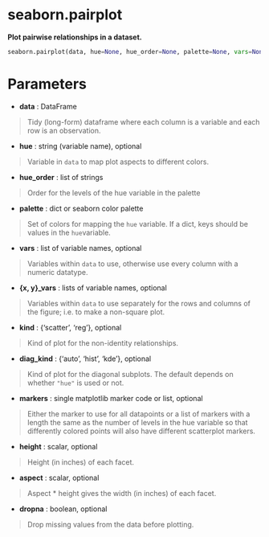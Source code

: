# seaborn.pairplot

**Plot pairwise relationships in a dataset.**

```python
seaborn.pairplot(data, hue=None, hue_order=None, palette=None, vars=None, x_vars=None, y_vars=None, kind='scatter', diag_kind='auto', markers=None, height=2.5, aspect=1, dropna=True, plot_kws=None, diag_kws=None, grid_kws=None, size=None)
```



# Parameters

- **data** : DataFrame

> Tidy (long-form) dataframe where each column is a variable and each row is an observation.

- **hue** : string (variable name), optional

> Variable in `data` to map plot aspects to different colors.

- **hue_order** : list of strings

> Order for the levels of the hue variable in the palette

- **palette** : dict or seaborn color palette

> Set of colors for mapping the `hue` variable. If a dict, keys should be values in the `hue`variable.

- **vars** : list of variable names, optional

> Variables within `data` to use, otherwise use every column with a numeric datatype.

- **{x, y}_vars** : lists of variable names, optional

> Variables within `data` to use separately for the rows and columns of the figure; i.e. to make a non-square plot.

- **kind** : {‘scatter’, ‘reg’}, optional

> Kind of plot for the non-identity relationships.

- **diag_kind** : {‘auto’, ‘hist’, ‘kde’}, optional

> Kind of plot for the diagonal subplots. The default depends on whether `"hue"` is used or not.

- **markers** : single matplotlib marker code or list, optional

> Either the marker to use for all datapoints or a list of markers with a length the same as the number of levels in the hue variable so that differently colored points will also have different scatterplot markers.

- **height** : scalar, optional

> Height (in inches) of each facet.

- **aspect** : scalar, optional

> Aspect * height gives the width (in inches) of each facet.

- **dropna** : boolean, optional

> Drop missing values from the data before plotting.









